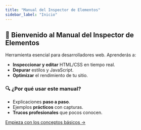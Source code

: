 ```yaml
---
title: "Manual del Inspector de Elementos"
sidebar_label: "Inicio"
---
```


## 🚀 Bienvenido al Manual del Inspector de Elementos

Herramienta esencial para desarrolladores web. Aprenderás a:
- **Inspeccionar y editar** HTML/CSS en tiempo real.
- **Depurar** estilos y JavaScript.
- **Optimizar** el rendimiento de tu sitio.

### 🔍 ¿Por qué usar este manual?
- Explicaciones **paso a paso**.
- Ejemplos **prácticos** con capturas.
- **Trucos profesionales** que pocos conocen.

[Empieza con los conceptos básicos →](/docs/conceptos-basicos)